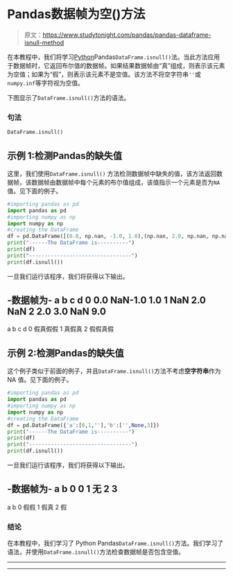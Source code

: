# Pandas数据帧为空()方法

> 原文：<https://www.studytonight.com/pandas/pandas-dataframe-isnull-method>

在本教程中，我们将学习[Python](https://www.studytonight.com/python/getting-started-with-python)Pandas`DataFrame.isnull()`法。当此方法应用于数据帧时，它返回布尔值的数据帧。如果结果数据帧由“真”组成，则表示该元素为空值；如果为“假”，则表示该元素不是空值。该方法不将空字符串`''`或`numpy.inf`等字符视为空值。

下图显示了`DataFrame.isnull()`方法的语法。

### 句法

```py
DataFrame.isnull()
```

## 示例 1:检测Pandas的缺失值

这里，我们使用`DataFrame.isnull()` 方法检测数据帧中缺失的值，该方法返回数据帧，该数据帧由数据帧中每个元素的布尔值组成，该值指示一个元素是否为`NA` 值。见下面的例子。

```py
#importing pandas as pd
import pandas as pd
#importing numpy as np
import numpy as np
#creating the DataFrame
df = pd.DataFrame([(0.0, np.nan, -1.0, 1.0),(np.nan, 2.0, np.nan, np.nan),(2.0, 3.0, np.nan, 9.0),],columns=list('abcd'))
print("------The DataFrame is----------")
print(df)
print("---------------------------------")
print(df.isnull())
```

一旦我们运行该程序，我们将获得以下输出。

-数据帧为-
a b c d
0 0.0 NaN-1.0 1.0
1 NaN 2.0 NaN
2 2.0 3.0 NaN 9.0
-
a b c d
0 假真假假
1 真假真
2 假假真假

## 示例 2:检测Pandas的缺失值

这个例子类似于前面的例子，并且`DataFrame.isnull()`方法不考虑**空字符串**作为 NA 值。见下面的例子。

```py
#importing pandas as pd
import pandas as pd
#importing numpy as np
import numpy as np
#creating the DataFrame
df = pd.DataFrame({'a':[0,1,''],'b':['',None,3]})
print("------The DataFrame is----------")
print(df)
print("---------------------------------")
print(df.isnull())
```

一旦我们运行该程序，我们将获得以下输出。

-数据帧为-
a b
0 0
1 无
2 3
-
a b
0 假假
1 假真
2 假

### 结论

在本教程中，我们学习了 Python Pandas`DataFrame.isnull()`方法。我们学习了语法，并使用`DataFrame.isnull()`方法检查数据帧是否包含空值。

* * *

* * *